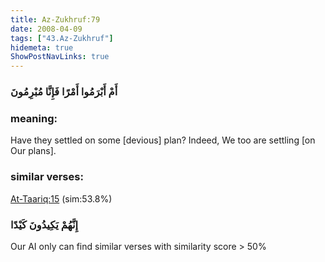 ```yaml
---
title: Az-Zukhruf:79
date: 2008-04-09
tags: ["43.Az-Zukhruf"]
hidemeta: true 
ShowPostNavLinks: true 
---
```

### أَمْ أَبْرَمُوا أَمْرًا فَإِنَّا مُبْرِمُونَ
### meaning: 
Have they settled on some [devious] plan? Indeed, We too are settling [on Our plans].
### similar verses: 

[At-Taariq:15](/86/15) (sim:53.8%)

### إِنَّهُمْ يَكِيدُونَ كَيْدًا

Our AI only can find similar verses with similarity score > 50% 



